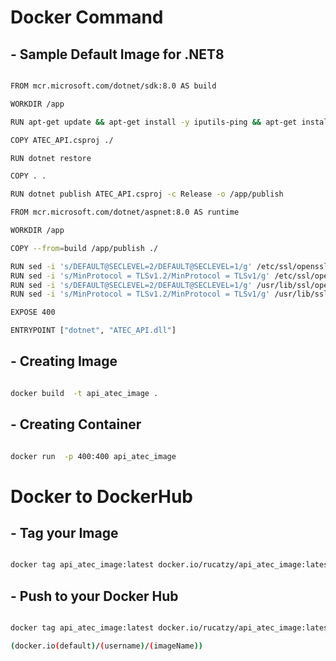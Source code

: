 
# Docker Command

## - Sample Default Image for .NET8

```bash

FROM mcr.microsoft.com/dotnet/sdk:8.0 AS build

WORKDIR /app

RUN apt-get update && apt-get install -y iputils-ping && apt-get install -y telnet

COPY ATEC_API.csproj ./

RUN dotnet restore

COPY . .

RUN dotnet publish ATEC_API.csproj -c Release -o /app/publish

FROM mcr.microsoft.com/dotnet/aspnet:8.0 AS runtime

WORKDIR /app

COPY --from=build /app/publish ./

RUN sed -i 's/DEFAULT@SECLEVEL=2/DEFAULT@SECLEVEL=1/g' /etc/ssl/openssl.cnf
RUN sed -i 's/MinProtocol = TLSv1.2/MinProtocol = TLSv1/g' /etc/ssl/openssl.cnf
RUN sed -i 's/DEFAULT@SECLEVEL=2/DEFAULT@SECLEVEL=1/g' /usr/lib/ssl/openssl.cnf
RUN sed -i 's/MinProtocol = TLSv1.2/MinProtocol = TLSv1/g' /usr/lib/ssl/openssl.cnf

EXPOSE 400

ENTRYPOINT ["dotnet", "ATEC_API.dll"]

```

## - Creating Image

```bash

docker build  -t api_atec_image .

```

## - Creating Container

```bash

docker run  -p 400:400 api_atec_image

```

# Docker to DockerHub

## - Tag your Image

```bash

docker tag api_atec_image:latest docker.io/rucatzy/api_atec_image:latest


```

## - Push to your Docker Hub

```bash

docker tag api_atec_image:latest docker.io/rucatzy/api_atec_image:latest

(docker.io(default)/(username)/(imageName))

```
